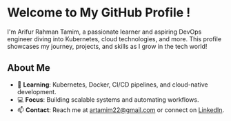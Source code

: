 # Welcome to My GitHub Profile !
I'm Arifur Rahman Tamim, a passionate learner and aspiring DevOps engineer diving into Kubernetes, cloud technologies, and more. This profile showcases my journey, projects, and skills as I grow in the tech world!

## About Me
- 🌱 **Learning**: Kubernetes, Docker, CI/CD pipelines, and cloud-native development.
- 💻 **Focus**: Building scalable systems and automating workflows.
- 📫 **Contact**: Reach me at [artamim22@gmail.com](https://mail.google.com/mail/u/0/?tab=rm&ogbl#inbox?compose=GTvVlcSHwsLGcdFXXdDvhqJzRtFdWpvxDPldNCZGtQNtjLvjMhClrlXKHLgvhNRnWBNQNBcBkpMQh) or connect on [LinkedIn](https://www.linkedin.com/in/arifur-rahman-tamim-712494254/).

<!--
**artamim/artamim** is a ✨ _special_ ✨ repository because its `README.md` (this file) appears on your GitHub profile.

Here are some ideas to get you started:

- 🔭 I’m currently working on ...
- 🌱 I’m currently learning ...
- 👯 I’m looking to collaborate on ...
- 🤔 I’m looking for help with ...
- 💬 Ask me about ...
- 📫 How to reach me: ...
- 😄 Pronouns: ...
- ⚡ Fun fact: ...
-->

